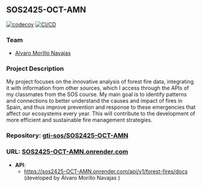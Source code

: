## SOS2425-OCT-AMN
[![codecov](https://codecov.io/gh/gti-sos/SOS2425-OCT-AMN/graph/badge.svg?token=ayG1fcohfW)](https://codecov.io/gh/gti-sos/SOS2425-OCT-AMN)
[![CI/CD](https://github.com/gti-sos/SOS2425-OCT-AMN/actions/workflows/ci-cd.yaml/badge.svg)](https://github.com/gti-sos/SOS2425-OCT-AMN/actions/workflows/ci-cd.yaml)



 ### Team 

 - [Alvaro Morillo Navajas](https://github.com/alvmornav)

 
 ### Project Description
My project focuses on the innovative analysis of forest fire data, integrating it with information from other sources, 
which I access through the APIs of my classmates from the SOS course. My main goal is to identify patterns and connections to better understand 
the causes and impact of fires in Spain, and thus improve prevention and response to these emergencies that affect our ecosystems every year. 
This will contribute to the development of more efficient and sustainable fire management strategies.
 
 ### Repository: [gti-sos/SOS2425-OCT-AMN](https://github.com/gti-sos/SOS2425-OCT-AMN.git)
 ### URL: [SOS2425-OCT-AMN.onrender.com](https://sos2425-oct-amn.onrender.com)
 
 - **API**:  
   - https://sos2425-OCT-AMN.onrender.com/api/v1/forest-fires/docs (developed by Álvaro Morillo Navajas )
 